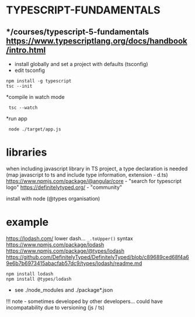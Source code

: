 TYPESCRIPT-FUNDAMENTALS
=======================
*/courses/typescript-5-fundamentals
https://www.typescriptlang.org/docs/handbook/intro.html
----

* install globally and set a project with defaults (tsconfig)
* edit tsconfig
```shell
npm install -g typescript
tsc --init
```

*compile in watch mode
```shell
 tsc --watch
```

*run app
```shell
 node ./target/app.js
```

libraries
=========
when including javascript library in TS project, a type declaration is needed
(map javascript to ts and include type information, extension - d.ts)
https://www.npmjs.com/package/@angular/core - "search for typescript logo"
https://definitelytyped.org/                - "community"

install with node (@types organisation)


example
=======
https://lodash.com/      lower dash...  `_.toUpper()` syntax
https://www.npmjs.com/package/lodash
https://www.npmjs.com/package/@types/lodash
https://github.com/DefinitelyTyped/DefinitelyTyped/blob/c89689ced68f4a69e6b7b6973415abacfab57dc9/types/lodash/readme.md

```shell
npm install lodash
npm install @types/lodash
```
* see ./node_modules and ./package*.json

!!! note - sometimes developed by other developers... could have incompatability due to versioning (js / ts)

